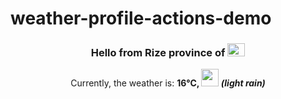 # weather-profile-actions-demo

<!-- WEATHER:START -->
<h3 align="center">Hello from Rize province of <img src="https://flagicons.lipis.dev/flags/4x3/tr.svg" width="28" height="21"/></h3>
<p align="center">Currently, the weather is: <b>16°C, <img src="https://openweathermap.org/img/wn/10d.png" width="28" height="28"> <i>(light rain)</i></b></p>
<!-- WEATHER:END -->
